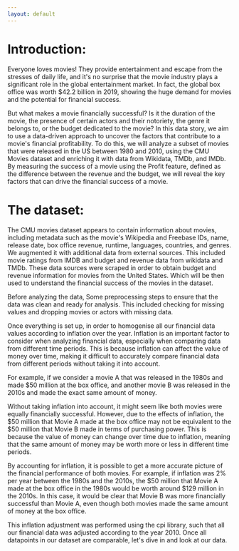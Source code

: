 ```yaml
---
layout: default
---
```


# Introduction:

Everyone loves movies! They provide entertainment and escape from the stresses of daily life, and it's no surprise that the movie industry plays a significant role in the global entertainment market. In fact, the global box office was worth $42.2 billion in 2019, showing the huge demand for movies and the potential for financial success.

But what makes a movie financially successful? Is it the duration of the movie, the presence of certain actors and their notoriety, the genre it belongs to, or the budget dedicated to the movie? In this data story, we aim to use a data-driven approach to uncover the factors that contribute to a movie's financial profitability. To do this, we will analyze a subset of movies that were released in the US between 1980 and 2010, using the CMU Movies dataset and enriching it with data from Wikidata, TMDb, and IMDb. By measuring the success of a movie using the Profit feature, defined as the difference between the revenue and the budget, we will reveal the key factors that can drive the financial success of a movie.

# The dataset:

The CMU movies dataset appears to contain information about movies, including metadata such as the movie's Wikipedia and Freebase IDs, name, release date, box office revenue, runtime, languages, countries, and genres. We augmented it with additional data from external sources. This included movie ratings from IMDB and budget and revenue data from wikidata and TMDb. These data sources were scraped in order to obtain budget and revenue information for movies from the United States. Which will be then used to understand the financial success of the movies in the dataset.

Before analyzing the data, Some preprocessing steps to ensure that the data was clean and ready for analysis. This included checking for missing values and dropping movies or actors with missing data.

Once everything is set up, in order to homogenise all our financial data values according to inflation over the year. Inflation is an important factor to consider when analyzing financial data, especially when comparing data from different time periods. This is because inflation can affect the value of money over time, making it difficult to accurately compare financial data from different periods without taking it into account.

For example, if we consider a movie A that was released in the 1980s and made $50 million at the box office, and another movie B was released in the 2010s and made the exact same amount of money.

Without taking inflation into account, it might seem like both movies were equally financially successful. However, due to the effects of inflation, the $50 million that Movie A made at the box office may not be equivalent to the $50 million that Movie B made in terms of purchasing power. This is because the value of money can change over time due to inflation, meaning that the same amount of money may be worth more or less in different time periods.

By accounting for inflation, it is possible to get a more accurate picture of the financial performance of both movies. For example, if inflation was 2% per year between the 1980s and the 2010s, the $50 million that Movie A made at the box office in the 1980s would be worth around $129 million in the 2010s. In this case, it would be clear that Movie B was more financially successful than Movie A, even though both movies made the same amount of money at the box office.

This inflation adjustment was performed using the cpi library, such that all our financial data was adjusted according to the year 2010. Once all datapoints in our dataset are comparable, let's dive in and look at our data.



